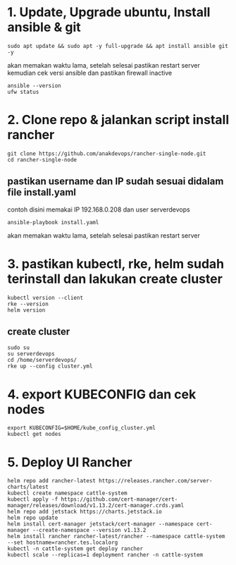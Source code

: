 
# 1. Update, Upgrade ubuntu, Install ansible & git

```
sudo apt update && sudo apt -y full-upgrade && apt install ansible git -y
```

akan memakan waktu lama, setelah selesai pastikan restart server kemudian cek versi ansible dan pastikan firewall inactive


```
ansible --version
ufw status
```

# 2. Clone repo & jalankan script install rancher

```
git clone https://github.com/anakdevops/rancher-single-node.git
cd rancher-single-node
```
## pastikan username dan IP sudah sesuai didalam file install.yaml
contoh disini memakai IP 192.168.0.208 dan user serverdevops

```
ansible-playbook install.yaml
```
akan memakan waktu lama, setelah selesai pastikan restart server


# 3. pastikan kubectl, rke, helm sudah terinstall dan lakukan create cluster

```
kubectl version --client
rke --version
helm version
```
## create cluster

```
sudo su
su serverdevops
cd /home/serverdevops/
rke up --config cluster.yml
```

# 4. export KUBECONFIG dan cek nodes

```
export KUBECONFIG=$HOME/kube_config_cluster.yml
kubectl get nodes
```

# 5. Deploy UI Rancher

```
helm repo add rancher-latest https://releases.rancher.com/server-charts/latest
kubectl create namespace cattle-system
kubectl apply -f https://github.com/cert-manager/cert-manager/releases/download/v1.13.2/cert-manager.crds.yaml
helm repo add jetstack https://charts.jetstack.io
helm repo update
helm install cert-manager jetstack/cert-manager --namespace cert-manager --create-namespace --version v1.13.2
helm install rancher rancher-latest/rancher --namespace cattle-system --set hostname=rancher.tes.localorg
kubectl -n cattle-system get deploy rancher
kubectl scale --replicas=1 deployment rancher -n cattle-system
```
